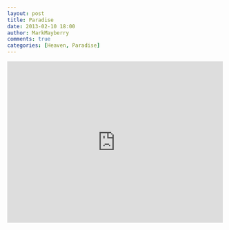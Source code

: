 ```yaml
---
layout: post
title: Paradise
date: 2013-02-10 18:00
author: MarkMayberry
comments: true
categories: [Heaven, Paradise]
---
```

<iframe src="http://player.vimeo.com/video/59742925" width="500" height="375" frameborder="0" webkitAllowFullScreen mozallowfullscreen allowFullScreen></iframe>
